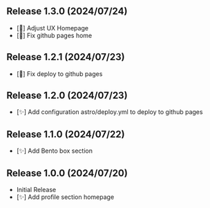 ## Release 1.3.0 (2024/07/24)
- [💄] Adjust UX Homepage
- [🐛] Fix github pages home

## Release 1.2.1 (2024/07/23)
- [🐛] Fix deploy to github pages

## Release 1.2.0 (2024/07/23)
- [✨] Add configuration astro/deploy.yml to deploy to github pages

## Release 1.1.0 (2024/07/22)
- [✨] Add Bento box section

## Release 1.0.0 (2024/07/20)
- Initial Release
- [✨] Add profile section homepage